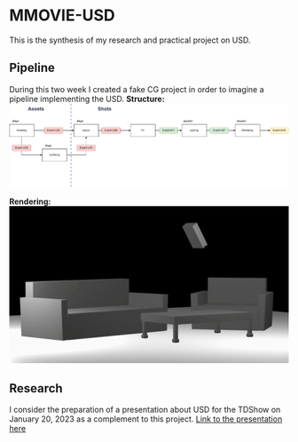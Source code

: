 # MMOVIE-USD

This is the synthesis of my research and practical project on USD.

## Pipeline
During this two week I created a fake CG project in order to imagine a pipeline implementing the USD.
**Structure:**
![img00](https://github.com/Enjaileu/MMOVIE-USD/blob/main/readme/diagram.png)

**Rendering:**
![img01](https://github.com/Enjaileu/MMOVIE-USD/blob/main/readme/result.gif)

## Research
I consider the preparation of a presentation about USD for the TDShow on January 20, 2023 as a complement to this project.
[Link to the presentation here](https://docs.google.com/presentation/d/13K-G_xU3h6ZqOkdsj2qN46ANO4Ti4ow5GtU2o41vcPc/edit?usp=share_link)
